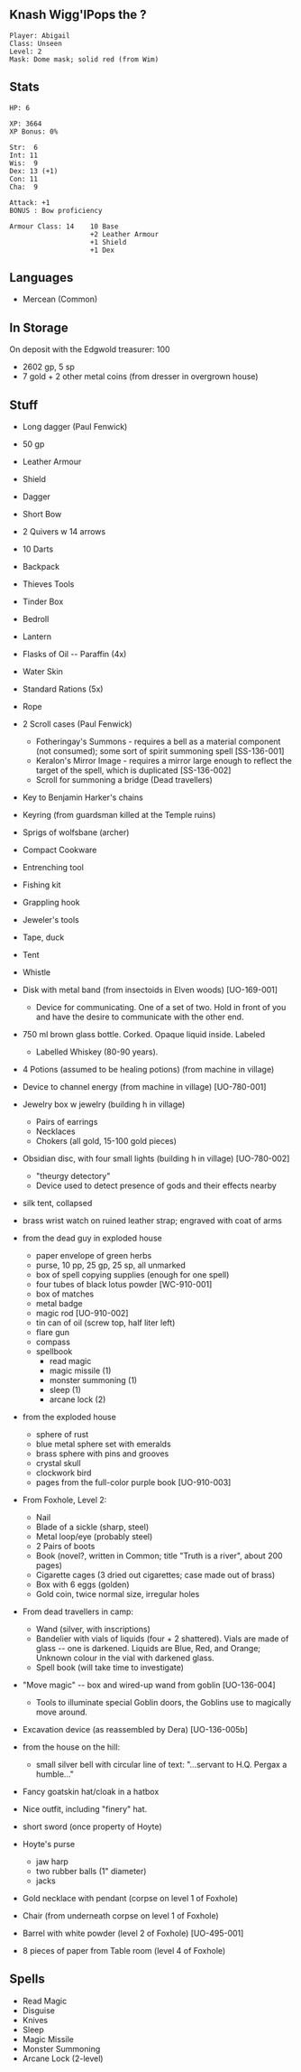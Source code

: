 
## Knash Wigg'lPops the ?

    Player: Abigail
    Class: Unseen
    Level: 2
    Mask: Dome mask; solid red (from Wim)

## Stats

    HP: 6

    XP: 3664
    XP Bonus: 0%

    Str:  6
    Int: 11
    Wis:  9
    Dex: 13 (+1)
    Con: 11
    Cha:  9

    Attack: +1
    BONUS : Bow proficiency

    Armour Class: 14    10 Base
                        +2 Leather Armour
                        +1 Shield
                        +1 Dex

## Languages

- Mercean (Common)

## In Storage

On deposit with the Edgwold treasurer: 100

* 2602 gp, 5 sp
* 7 gold + 2 other metal coins (from dresser in overgrown house)

## Stuff

* Long dagger (Paul Fenwick)
* 50 gp
* Leather Armour
* Shield
* Dagger
* Short Bow
* 2 Quivers w 14 arrows
* 10 Darts
* Backpack
* Thieves Tools
* Tinder Box
* Bedroll
* Lantern
* Flasks of Oil -- Paraffin (4x)
* Water Skin
* Standard Rations (5x)
* Rope
* 2 Scroll cases (Paul Fenwick)
  * Fotheringay's Summons - requires a bell as a material component (not
    consumed); some sort of spirit summoning spell [SS-136-001]
  * Keralon's Mirror Image - requires a mirror large enough to reflect the
    target of the spell, which is duplicated [SS-136-002]
  * Scroll for summoning a bridge (Dead travellers)
* Key to Benjamin Harker's chains
* Keyring (from guardsman killed at the Temple ruins)
* Sprigs of wolfsbane (archer)
* Compact Cookware
* Entrenching tool
* Fishing kit
* Grappling hook
* Jeweler's tools
* Tape, duck
* Tent
* Whistle
* Disk with metal band (from insectoids in Elven woods) [UO-169-001]
   - Device for communicating. One of a set of two. Hold in front of
     you and have the desire to communicate with the other end.
* 750 ml brown glass bottle. Corked. Opaque liquid inside. Labeled
   - Labelled Whiskey (80-90 years).
* 4 Potions (assumed to be healing potions) (from machine in village)
* Device to channel energy (from machine in village) [UO-780-001]
* Jewelry box w jewelry (building h in village)
   + Pairs of earrings
   + Necklaces
   + Chokers    (all gold, 15-100 gold pieces)
* Obsidian disc, with four small lights (building h in village) [UO-780-002]
  - "theurgy detectory"
   - Device used to detect presence of gods and their effects nearby
* silk tent, collapsed
* brass wrist watch  on ruined leather strap; engraved with coat of arms
* from the dead guy in exploded house
  * paper envelope of green herbs
  * purse, 10 pp, 25 gp, 25 sp, all unmarked
  * box of spell copying supplies (enough for one spell)
  * four tubes of black lotus powder [WC-910-001]
  * box of matches
  * metal badge
  * magic rod [UO-910-002]
  * tin can of oil (screw top, half liter left)
  * flare gun
  * compass
  * spellbook
    * read magic
    * magic missile (1)
    * monster summoning (1)
    * sleep (1)
    * arcane lock (2)
* from the exploded house
  * sphere of rust
  * blue metal sphere set with emeralds
  * brass sphere with pins and grooves
  * crystal skull
  * clockwork bird
  * pages from the full-color purple book [UO-910-003]
* From Foxhole, Level 2:
  * Nail
  * Blade of a sickle (sharp, steel)
  * Metal loop/eye (probably steel)
  * 2 Pairs of boots
  * Book (novel?, written in Common; title "Truth is a river", about 200 pages)
  * Cigarette cages (3 dried out cigarettes; case made out of brass)
  * Box with 6 eggs (golden)
  * Gold coin, twice normal size, irregular holes
* From dead travellers in camp:
  * Wand (silver, with inscriptions)
  * Bandelier with vials of liquids (four + 2 shattered). Vials are made
       of glass -- one is darkened.
       Liquids are Blue, Red, and Orange; Unknown colour in the 
       vial with darkened glass.
  * Spell book (will take time to investigate)

* "Move magic" -- box and wired-up wand from goblin [UO-136-004]
    - Tools to illuminate special Goblin doors, the Goblins use to
      magically move around.
* Excavation device (as reassembled by Dera) [UO-136-005b]

* from the house on the hill:
  * small silver bell with circular line of text:
    "...servant to H.Q. Pergax a humble..."

* Fancy goatskin hat/cloak in a hatbox
* Nice outfit, including "finery" hat.
* short sword (once property of Hoyte)
* Hoyte's purse
  * jaw harp
  * two rubber balls (1" diameter)
  * jacks
* Gold necklace with pendant (corpse on level 1 of Foxhole)
* Chair (from underneath corpse on level 1 of Foxhole)
* Barrel with white powder (level 2 of Foxhole) [UO-495-001]
* 8 pieces of paper from Table room (level 4 of Foxhole)

## Spells

* Read Magic
* Disguise
* Knives
* Sleep
* Magic Missile
* Monster Summoning
* Arcane Lock (2-level)

